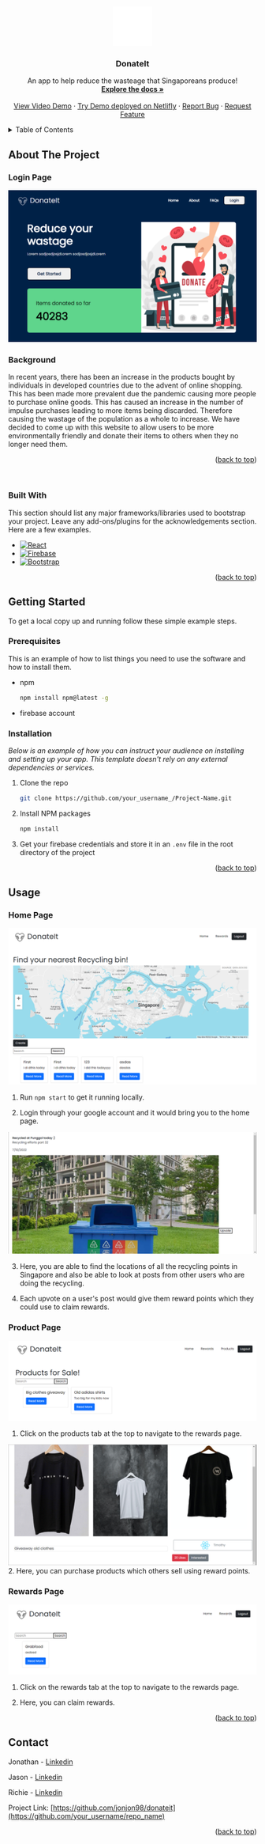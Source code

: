 <div id="top"></div>
<!--
*** Thanks for checking out the Best-README-Template. If you have a suggestion
*** that would make this better, please fork the repo and create a pull request
*** or simply open an issue with the tag "enhancement".
*** Don't forget to give the project a star!
*** Thanks again! Now go create something AMAZING! :D
-->

<!-- PROJECT LOGO -->
<br />
<div align="center">
  <a href="https://github.com/jonjon98/donateit/">
    <img src="./src/media/logo.svg" alt="Logo" width="80" height="80">
  </a>

  <h3 align="center">DonateIt</h3>

  <p align="center">
    An app to help reduce the wasteage that Singaporeans produce!
    <br />
    <a href="https://github.com/jonjon98/donateit/"><strong>Explore the docs »</strong></a>
    <br />
    <br />
    <a href="https://www.youtube.com/watch?v=Xgsot9SubOM">View Video Demo</a>
    ·
    <a href="https://melodious-jelly-bcd17e.netlify.app/">Try Demo deployed on Netlifly</a>
    ·
    <a href="mailto: donateitlifehack@gmail.com">Report Bug</a>
    ·
    <a href="mailto: donateitlifehack@gmail.com">Request Feature</a>
  </p>
</div>



<!-- TABLE OF CONTENTS -->
<details>
  <summary>Table of Contents</summary>
  <ol>
    <li>
      <a href="#about-the-project">About The Project</a>
      <ul>
        <li><a href="#built-with">Built With</a></li>
      </ul>
    </li>
    <li>
      <a href="#getting-started">Getting Started</a>
      <ul>
        <li><a href="#prerequisites">Prerequisites</a></li>
        <li><a href="#installation">Installation</a></li>
      </ul>
    </li>
    <li><a href="#usage">Usage</a></li>
    <li><a href="#roadmap">Roadmap</a></li>
    <li><a href="#contributing">Contributing</a></li>
    <li><a href="#license">License</a></li>
    <li><a href="#contact">Contact</a></li>
    <li><a href="#acknowledgments">Acknowledgments</a></li>
  </ol>
</details>



<!-- ABOUT THE PROJECT -->
## About The Project
<h3>Login Page</h3>

[![Login Page Screen Shot][login-screenshot]](https://melodious-jelly-bcd17e.netlify.app/login)
<h3>Background</h3>
In recent years, there has been an increase in the products bought by individuals in developed countries due to the advent of online shopping. This has been made more prevalent due the pandemic causing more people to purchase online goods. This has caused an increase in the number of impulse purchases leading to more items being discarded. Therefore causing the wastage of the population as a whole to increase.
We have decided to come up with this website to allow users to be more environmentally friendly and donate their items to others when they no longer need them.



<p align="right">(<a href="#top">back to top</a>)</p>

<br />

### Built With

This section should list any major frameworks/libraries used to bootstrap your project. Leave any add-ons/plugins for the acknowledgements section. Here are a few examples.

* [![React][React.js]][React-url]
* [![Firebase][Firebase]][Firebase-url]
* [![Bootstrap][Bootstrap.com]][Bootstrap-url]

<p align="right">(<a href="#top">back to top</a>)</p>



<!-- GETTING STARTED -->
## Getting Started

To get a local copy up and running follow these simple example steps.

### Prerequisites

This is an example of how to list things you need to use the software and how to install them.
* npm
  ```sh
  npm install npm@latest -g
  ```
* firebase account

### Installation

_Below is an example of how you can instruct your audience on installing and setting up your app. This template doesn't rely on any external dependencies or services._

1. Clone the repo
   ```sh
   git clone https://github.com/your_username_/Project-Name.git
   ```
2. Install NPM packages
   ```sh
   npm install
   ```
3. Get your firebase credentials and store it in an `.env` file in the root directory of the project

<p align="right">(<a href="#top">back to top</a>)</p>



<!-- USAGE EXAMPLES -->
## Usage
<h3>Home Page</h3>

[![Home Page Screen Shot][home-screenshot]](https://melodious-jelly-bcd17e.netlify.app/)

1. Run `npm start` to get it running locally.

2. Login through your google account and it would bring you to the home page.

[![Home Popup Screen Shot][home-popup-screenshot]](https://melodious-jelly-bcd17e.netlify.app/)

3. Here, you are able to find the locations of all the recycling points in Singapore and also be able to look at posts from other users who are doing the recycling.

4. Each upvote on a user's post would give them reward points which they could use to claim rewards.

<h3>Product Page</h3>

[![Product Page Screen Shot][products-screenshot]](https://example.com)
1. Click on the products tab at the top to navigate to the rewards page.

[![Product Popup Page Screen Shot][products-popup-screenshot]](https://example.com)
2. Here, you can purchase products which others sell using reward points.

<h3>Rewards Page</h3>

[![Rewards Page Screen Shot][rewards-screenshot]](https://example.com)

1. Click on the rewards tab at the top to navigate to the rewards page.

2. Here, you can claim rewards.

<p align="right">(<a href="#top">back to top</a>)</p>

<!-- CONTACT -->
## Contact

Jonathan - [Linkedin](https://www.linkedin.com/in/jonjon98)

Jason  - [Linkedin](https://www.linkedin.com/in/ja-sony/)

Richie - [Linkedin](https://www.linkedin.com/in/richie-ang/)

Project Link: [https://github.com/jonjon98/donateit](https://github.com/your_username/repo_name)

<p align="right">(<a href="#top">back to top</a>)</p>

<!-- MARKDOWN LINKS & IMAGES -->
<!-- https://www.markdownguide.org/basic-syntax/#reference-style-links -->
[login-screenshot]: ./src/media/loginpage.png
[home-screenshot]: ./src/media/homepage.png
[home-popup-screenshot]:./src/media/homepopup.png
[products-screenshot]:/src/media/productspage.png
[products-popup-screenshot]:/src/media/productspopup.png
[rewards-screenshot]: ./src/media/rewardspage.png
[React.js]: https://img.shields.io/badge/React-20232A?style=for-the-badge&logo=react&logoColor=61DAFB
[React-url]: https://reactjs.org/
[Firebase]: https://img.shields.io/badge/firebase-000000?style=for-the-badge&logo=nextdotjs&logoColor=white
[Firebase-url]: https://firebase.google.com/?gclid=Cj0KCQjwzqSWBhDPARIsAK38LY-VJ9DvrtM6s3UKVuVQ0dNTjYIczynCQigxyoATUqL74p0F21LV25kaAiswEALw_wcB&gclsrc=aw.ds
[Bootstrap.com]: https://img.shields.io/badge/Bootstrap-563D7C?style=for-the-badge&logo=bootstrap&logoColor=white
[Bootstrap-url]: https://getbootstrap.com
